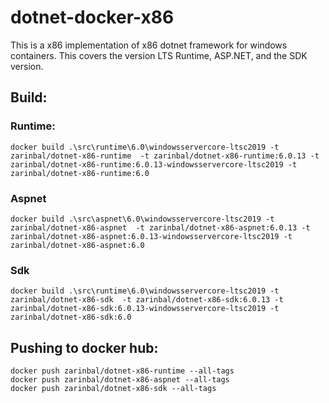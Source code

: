 # dotnet-docker-x86
This is a x86 implementation of x86 dotnet framework for windows containers. This covers the version LTS Runtime, ASP.NET, and the SDK version.


## Build:

### Runtime:


```
docker build .\src\runtime\6.0\windowsservercore-ltsc2019 -t zarinbal/dotnet-x86-runtime  -t zarinbal/dotnet-x86-runtime:6.0.13 -t zarinbal/dotnet-x86-runtime:6.0.13-windowsservercore-ltsc2019 -t zarinbal/dotnet-x86-runtime:6.0
```


### Aspnet
```
docker build .\src\aspnet\6.0\windowsservercore-ltsc2019 -t zarinbal/dotnet-x86-aspnet  -t zarinbal/dotnet-x86-aspnet:6.0.13 -t zarinbal/dotnet-x86-aspnet:6.0.13-windowsservercore-ltsc2019 -t zarinbal/dotnet-x86-aspnet:6.0
```
### Sdk
```
docker build .\src\runtime\6.0\windowsservercore-ltsc2019 -t zarinbal/dotnet-x86-sdk  -t zarinbal/dotnet-x86-sdk:6.0.13 -t zarinbal/dotnet-x86-sdk:6.0.13-windowsservercore-ltsc2019 -t zarinbal/dotnet-x86-sdk:6.0
```

## Pushing to docker hub:
```
docker push zarinbal/dotnet-x86-runtime --all-tags
docker push zarinbal/dotnet-x86-aspnet --all-tags
docker push zarinbal/dotnet-x86-sdk --all-tags
```


